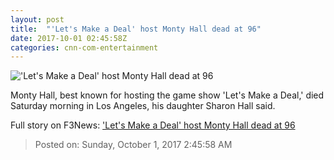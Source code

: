 ```yaml
---
layout: post
title:  "'Let's Make a Deal' host Monty Hall dead at 96"
date: 2017-10-01 02:45:58Z
categories: cnn-com-entertainment
---
```


!['Let's Make a Deal' host Monty Hall dead at 96](http://i2.cdn.cnn.com/cnnnext/dam/assets/170930175941-monty-hall-super-tease.jpg)

Monty Hall, best known for hosting the game show 'Let's Make a Deal,' died Saturday morning in Los Angeles, his daughter Sharon Hall said.


Full story on F3News: ['Let's Make a Deal' host Monty Hall dead at 96](http://www.f3nws.com/n/qu4ZQG)

> Posted on: Sunday, October 1, 2017 2:45:58 AM
